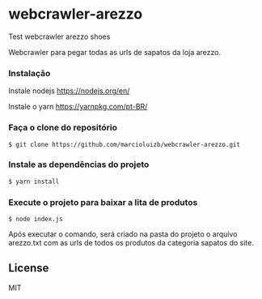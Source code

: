# webcrawler-arezzo
Test webcrawler arezzo shoes

Webcrawler para pegar todas as urls de sapatos da loja arezzo.

### Instalação
Instale nodejs https://nodejs.org/en/

Instale o yarn https://yarnpkg.com/pt-BR/

### Faça o clone do repositório

```
$ git clone https://github.com/marcioluizb/webcrawler-arezzo.git
```
### Instale as dependências do projeto
```sh
$ yarn install
```
### Execute o projeto para baixar a lita de produtos
```
$ node index.js
```

Após executar o comando, será criado na pasta do projeto o arquivo arezzo.txt com as urls de todos os produtos da categoria sapatos do site.

License
----

MIT
